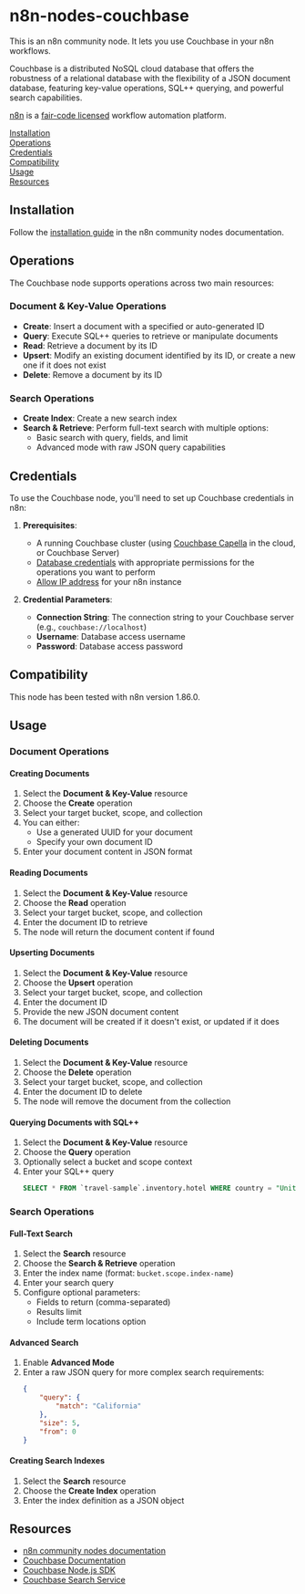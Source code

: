 # n8n-nodes-couchbase

This is an n8n community node. It lets you use Couchbase in your n8n workflows.

Couchbase is a distributed NoSQL cloud database that offers the robustness of a relational database with the flexibility of a JSON document database, featuring key-value operations, SQL++ querying, and powerful search capabilities.

[n8n](https://n8n.io/) is a [fair-code licensed](https://docs.n8n.io/reference/license/) workflow automation platform.

[Installation](#installation)  
[Operations](#operations)  
[Credentials](#credentials)  
[Compatibility](#compatibility)  
[Usage](#usage)  
[Resources](#resources)

## Installation

Follow the [installation guide](https://docs.n8n.io/integrations/community-nodes/installation/) in the n8n community nodes documentation.

## Operations

The Couchbase node supports operations across two main resources:

### Document & Key-Value Operations
- **Create**: Insert a document with a specified or auto-generated ID
- **Query**: Execute SQL++ queries to retrieve or manipulate documents
- **Read**: Retrieve a document by its ID
- **Upsert**: Modify an existing document identified by its ID, or create a new one if it does not exist
- **Delete**: Remove a document by its ID

### Search Operations
- **Create Index**: Create a new search index
- **Search & Retrieve**: Perform full-text search with multiple options:
	- Basic search with query, fields, and limit
	- Advanced mode with raw JSON query capabilities

## Credentials

To use the Couchbase node, you'll need to set up Couchbase credentials in n8n:

1. **Prerequisites**:
	- A running Couchbase cluster (using [Couchbase Capella](https://cloud.couchbase.com/) in the cloud, or Couchbase Server)
	- [Database credentials](https://docs.couchbase.com/cloud/clusters/manage-database-users.html#create-database-credentials) with appropriate permissions for the operations you want to perform
   - [Allow IP address](https://docs.couchbase.com/cloud/clusters/allow-ip-address.html) for your n8n instance

2. **Credential Parameters**:
	- **Connection String**: The connection string to your Couchbase server (e.g., `couchbase://localhost`)
	- **Username**: Database access username
	- **Password**: Database access password

## Compatibility

This node has been tested with n8n version 1.86.0.

## Usage

### Document Operations

#### Creating Documents
1. Select the **Document & Key-Value** resource
2. Choose the **Create** operation
3. Select your target bucket, scope, and collection
4. You can either:
	- Use a generated UUID for your document
	- Specify your own document ID
5. Enter your document content in JSON format

#### Reading Documents
1. Select the **Document & Key-Value** resource
2. Choose the **Read** operation
3. Select your target bucket, scope, and collection
4. Enter the document ID to retrieve
5. The node will return the document content if found

#### Upserting Documents
1. Select the **Document & Key-Value** resource
2. Choose the **Upsert** operation
3. Select your target bucket, scope, and collection
4. Enter the document ID
5. Provide the new JSON document content
6. The document will be created if it doesn't exist, or updated if it does

#### Deleting Documents
1. Select the **Document & Key-Value** resource
2. Choose the **Delete** operation
3. Select your target bucket, scope, and collection
4. Enter the document ID to delete
5. The node will remove the document from the collection

#### Querying Documents with SQL++
1. Select the **Document & Key-Value** resource
2. Choose the **Query** operation
3. Optionally select a bucket and scope context
4. Enter your SQL++ query
	 ```sql
	 SELECT * FROM `travel-sample`.inventory.hotel WHERE country = "United States"
	 ```

### Search Operations

#### Full-Text Search
1. Select the **Search** resource
2. Choose the **Search & Retrieve** operation
3. Enter the index name (format: `bucket.scope.index-name`)
4. Enter your search query
5. Configure optional parameters:
	- Fields to return (comma-separated)
	- Results limit
	- Include term locations option

#### Advanced Search
1. Enable **Advanced Mode**
2. Enter a raw JSON query for more complex search requirements:
	 ```json
	 {
		 "query": {
			 "match": "California"
		 },
		 "size": 5,
		 "from": 0
	 }
	 ```

#### Creating Search Indexes
1. Select the **Search** resource
2. Choose the **Create Index** operation
3. Enter the index definition as a JSON object

## Resources

* [n8n community nodes documentation](https://docs.n8n.io/integrations/community-nodes/)
* [Couchbase Documentation](https://docs.couchbase.com/)
* [Couchbase Node.js SDK](https://docs.couchbase.com/nodejs-sdk/current/hello-world/start-using-sdk.html)
* [Couchbase Search Service](https://docs.couchbase.com/server/current/search/search-intro.html)
